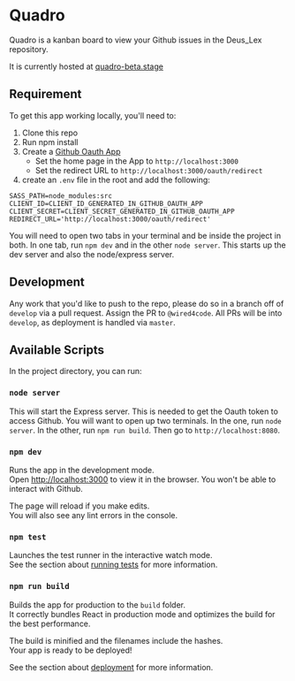 # Quadro

Quadro is a kanban board to view your Github issues in the Deus_Lex repository.

It is currently hosted at [quadro-beta.stage](https://quadro-beta.stage.lexmachina.com/)

## Requirement

To get this app working locally, you'll need to:

1. Clone this repo
2. Run npm install
3. Create a [Github Oauth App](https://developer.github.com/apps/building-oauth-apps/creating-an-oauth-app/)
   * Set the home page in the App to `http://localhost:3000`
   * Set the redirect URL to `http://localhost:3000/oauth/redirect`
4. create an `.env` file in the root and add the following:

```
SASS_PATH=node_modules:src
CLIENT_ID=CLIENT_ID_GENERATED_IN_GITHUB_OAUTH_APP
CLIENT_SECRET=CLIENT_SECRET_GENERATED_IN_GITHUB_OAUTH_APP
REDIRECT_URL='http://localhost:3000/oauth/redirect'
```

You will need to open two tabs in your terminal and be inside the project in both. In one tab, run `npm dev` and in the other `node server`. This starts up the dev server and also the node/express server.

## Development

Any work that you'd like to push to the repo, please do so in a branch off of `develop` via a pull request. Assign the PR to `@wired4code`. All PRs will be into `develop`, as deployment is handled via `master`.

## Available Scripts

In the project directory, you can run:

### `node server`

This will start the Express server. This is needed to get the Oauth token to access Github.
You will want to open up two terminals. In the one, run `node server`. In the other,
run `npm run build`. Then go to `http://localhost:8080`.

### `npm dev`

Runs the app in the development mode.<br>
Open [http://localhost:3000](http://localhost:3000) to view it in the browser. You won't
be able to interact with Github.

The page will reload if you make edits.<br>
You will also see any lint errors in the console.

### `npm test`

Launches the test runner in the interactive watch mode.<br>
See the section about [running tests](https://facebook.github.io/create-react-app/docs/running-tests) for more information.

### `npm run build`

Builds the app for production to the `build` folder.<br>
It correctly bundles React in production mode and optimizes the build for the best performance.

The build is minified and the filenames include the hashes.<br>
Your app is ready to be deployed!

See the section about [deployment](https://facebook.github.io/create-react-app/docs/deployment) for more information.
